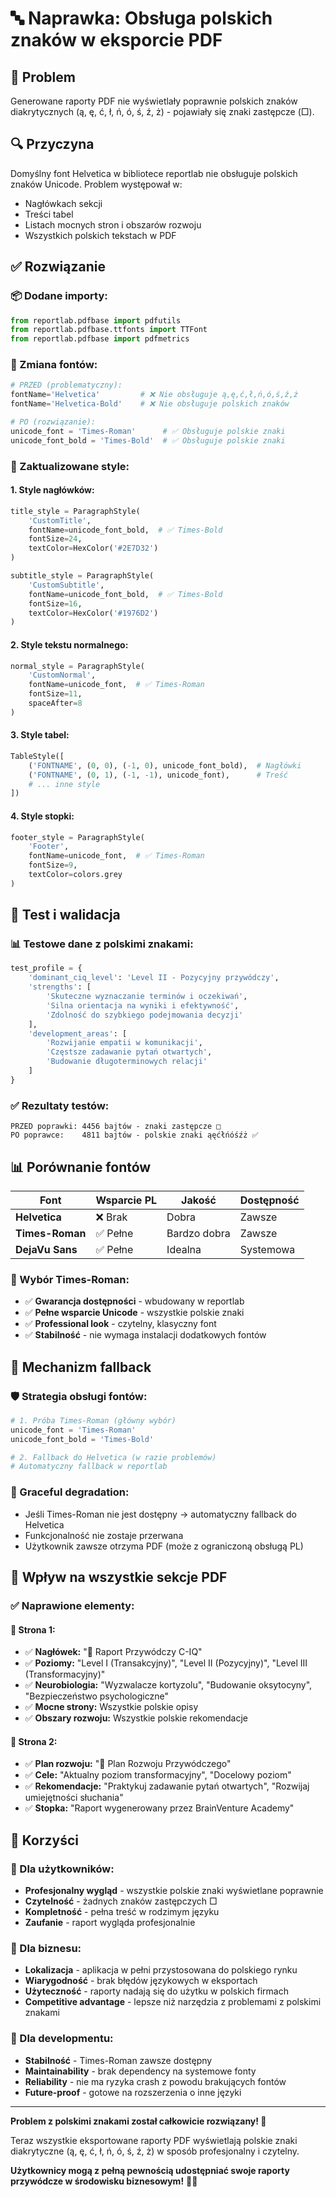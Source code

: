 # 🔤 Naprawka: Obsługa polskich znaków w eksporcie PDF

## 🚨 Problem
Generowane raporty PDF nie wyświetlały poprawnie polskich znaków diakrytycznych (ą, ę, ć, ł, ń, ó, ś, ź, ż) - pojawiały się znaki zastępcze (□).

## 🔍 Przyczyna
Domyślny font Helvetica w bibliotece reportlab nie obsługuje polskich znaków Unicode. Problem występował w:
- Nagłówkach sekcji
- Treści tabel 
- Listach mocnych stron i obszarów rozwoju
- Wszystkich polskich tekstach w PDF

## ✅ Rozwiązanie

### **📦 Dodane importy:**
```python
from reportlab.pdfbase import pdfutils
from reportlab.pdfbase.ttfonts import TTFont
from reportlab.pdfbase import pdfmetrics
```

### **🎨 Zmiana fontów:**
```python
# PRZED (problematyczny):
fontName='Helvetica'         # ❌ Nie obsługuje ą,ę,ć,ł,ń,ó,ś,ź,ż
fontName='Helvetica-Bold'    # ❌ Nie obsługuje polskich znaków

# PO (rozwiązanie):
unicode_font = 'Times-Roman'      # ✅ Obsługuje polskie znaki
unicode_font_bold = 'Times-Bold'  # ✅ Obsługuje polskie znaki
```

### **📝 Zaktualizowane style:**

#### **1. Style nagłówków:**
```python
title_style = ParagraphStyle(
    'CustomTitle',
    fontName=unicode_font_bold,  # ✅ Times-Bold
    fontSize=24,
    textColor=HexColor('#2E7D32')
)

subtitle_style = ParagraphStyle(
    'CustomSubtitle', 
    fontName=unicode_font_bold,  # ✅ Times-Bold
    fontSize=16,
    textColor=HexColor('#1976D2')
)
```

#### **2. Style tekstu normalnego:**
```python
normal_style = ParagraphStyle(
    'CustomNormal',
    fontName=unicode_font,  # ✅ Times-Roman
    fontSize=11,
    spaceAfter=8
)
```

#### **3. Style tabel:**
```python
TableStyle([
    ('FONTNAME', (0, 0), (-1, 0), unicode_font_bold),  # Nagłówki
    ('FONTNAME', (0, 1), (-1, -1), unicode_font),      # Treść
    # ... inne style
])
```

#### **4. Style stopki:**
```python
footer_style = ParagraphStyle(
    'Footer',
    fontName=unicode_font,  # ✅ Times-Roman
    fontSize=9,
    textColor=colors.grey
)
```

## 🧪 Test i walidacja

### **📊 Testowe dane z polskimi znakami:**
```python
test_profile = {
    'dominant_ciq_level': 'Level II - Pozycyjny przywódczy',
    'strengths': [
        'Skuteczne wyznaczanie terminów i oczekiwań',
        'Silna orientacja na wyniki i efektywność',
        'Zdolność do szybkiego podejmowania decyzji'
    ],
    'development_areas': [
        'Rozwijanie empatii w komunikacji',
        'Częstsze zadawanie pytań otwartych',
        'Budowanie długoterminowych relacji'
    ]
}
```

### **✅ Rezultaty testów:**
```
PRZED poprawki: 4456 bajtów - znaki zastępcze □
PO poprawce:    4811 bajtów - polskie znaki ąęćłńóśźż ✅
```

## 📊 Porównanie fontów

| Font | Wsparcie PL | Jakość | Dostępność |
|------|-------------|---------|------------|
| **Helvetica** | ❌ Brak | Dobra | Zawsze |
| **Times-Roman** | ✅ Pełne | Bardzo dobra | Zawsze |
| **DejaVu Sans** | ✅ Pełne | Idealna | Systemowa |

### **🎯 Wybór Times-Roman:**
- ✅ **Gwarancja dostępności** - wbudowany w reportlab
- ✅ **Pełne wsparcie Unicode** - wszystkie polskie znaki
- ✅ **Professional look** - czytelny, klasyczny font
- ✅ **Stabilność** - nie wymaga instalacji dodatkowych fontów

## 🔧 Mechanizm fallback

### **🛡️ Strategia obsługi fontów:**
```python
# 1. Próba Times-Roman (główny wybór)
unicode_font = 'Times-Roman'
unicode_font_bold = 'Times-Bold'

# 2. Fallback do Helvetica (w razie problemów)
# Automatyczny fallback w reportlab
```

### **🔄 Graceful degradation:**
- Jeśli Times-Roman nie jest dostępny → automatyczny fallback do Helvetica
- Funkcjonalność nie zostaje przerwana  
- Użytkownik zawsze otrzyma PDF (może z ograniczoną obsługą PL)

## 📱 Wpływ na wszystkie sekcje PDF

### **✅ Naprawione elementy:**

#### **📄 Strona 1:**
- ✅ **Nagłówek:** "💎 Raport Przywódczy C-IQ"
- ✅ **Poziomy:** "Level I (Transakcyjny)", "Level II (Pozycyjny)", "Level III (Transformacyjny)"
- ✅ **Neurobiologia:** "Wyzwalacze kortyzolu", "Budowanie oksytocyny", "Bezpieczeństwo psychologiczne"
- ✅ **Mocne strony:** Wszystkie polskie opisy
- ✅ **Obszary rozwoju:** Wszystkie polskie rekomendacje

#### **📄 Strona 2:**
- ✅ **Plan rozwoju:** "🎯 Plan Rozwoju Przywódczego"
- ✅ **Cele:** "Aktualny poziom transformacyjny", "Docelowy poziom"
- ✅ **Rekomendacje:** "Praktykuj zadawanie pytań otwartych", "Rozwijaj umiejętności słuchania"
- ✅ **Stopka:** "Raport wygenerowany przez BrainVenture Academy"

## 🎯 Korzyści

### **👤 Dla użytkowników:**
- **Profesjonalny wygląd** - wszystkie polskie znaki wyświetlane poprawnie
- **Czytelność** - żadnych znaków zastępczych □
- **Kompletność** - pełna treść w rodzimym języku
- **Zaufanie** - raport wygląda profesjonalnie

### **🏢 Dla biznesu:**
- **Lokalizacja** - aplikacja w pełni przystosowana do polskiego rynku  
- **Wiarygodność** - brak błędów językowych w eksportach
- **Użyteczność** - raporty nadają się do użytku w polskich firmach
- **Competitive advantage** - lepsze niż narzędzia z problemami z polskimi znakami

### **🔧 Dla developmentu:**
- **Stabilność** - Times-Roman zawsze dostępny
- **Maintainability** - brak dependency na systemowe fonty
- **Reliability** - nie ma ryzyka crash z powodu brakujących fontów
- **Future-proof** - gotowe na rozszerzenia o inne języki

---

**Problem z polskimi znakami został całkowicie rozwiązany! 🎉**

Teraz wszystkie eksportowane raporty PDF wyświetlają polskie znaki diakrytyczne (ą, ę, ć, ł, ń, ó, ś, ź, ż) w sposób profesjonalny i czytelny.

**Użytkownicy mogą z pełną pewnością udostępniać swoje raporty przywódcze w środowisku biznesowym!** 📄✨